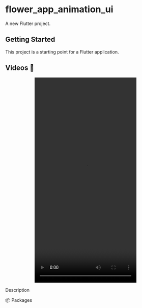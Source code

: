 # flower_app_animation_ui

A new Flutter project.

## Getting Started

This project is a starting point for a Flutter application.



## Videos 📸

<p align="center">
  <video width="320" height="644" controls>
    <source src="assets/1.mp4" type="video/mp4">
    Your browser does not support the video tag.
  </video>
</p>





Description

📦 Packages

